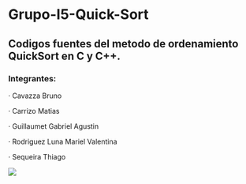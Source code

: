 # Grupo-I5-Quick-Sort

<h2>Codigos fuentes del metodo de ordenamiento QuickSort en C y C++.</h2>

<h3>Integrantes:</h3>
<p>· Cavazza  Bruno</p>
<p>· Carrizo Matias</p>
<p>· Guillaumet Gabriel Agustin</p>
<p>· Rodriguez Luna Mariel Valentina</p>
<p>· Sequeira Thiago</p>

<img src="https://imgur.com/xnBd8Tx">

